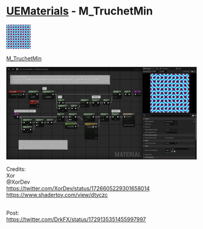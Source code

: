 # <a href="..">UEMaterials</a> - M_TruchetMin
<img src="M_TruchetMin_00.jpeg" width="64px" /><br/>

<a href="../M_TruchetMin.uasset">M_TruchetMin</a><br/>

<img src="M_TruchetMin_01.jpeg" width="640px" /><br/>

Credits:<br/>
Xor<br/>
@XorDev<br/>
<a href="https://twitter.com/XorDev/status/1726605229301658014">https://twitter.com/XorDev/status/1726605229301658014</a><br/>
<a href="https://www.shadertoy.com/view/dtyczc">https://www.shadertoy.com/view/dtyczc</a><br/>

<br/>
Post:<br/>
<a href="https://twitter.com/DrkFX/status/1729135351455997997">https://twitter.com/DrkFX/status/1729135351455997997</a><br/>